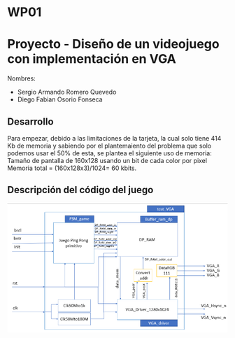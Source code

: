 # WP01
# Proyecto - Diseño de un videojuego con implementación en VGA 
Nombres:
* Sergio Armando Romero Quevedo
* Diego Fabian Osorio Fonseca
## Desarrollo

Para empezar, debido a las limitaciones de la tarjeta, la cual solo tiene 414 Kb de memoria y sabiendo por el plantemaiento del problema que solo podemos usar el 50% de esta, se plantea el siguiente uso de memoria:
Tamaño de pantalla de 160x128 usando un bit de cada color por pixel 
Memoria total = (160x128x3)/1024= 60 kbits.

## Descripción del código del juego
 ![Imagen](https://github.com/unal-edigital1-lab/wp01-vga-grupo04/blob/main/Imagenes/Diagrama_cajas.PNG)
 
 
